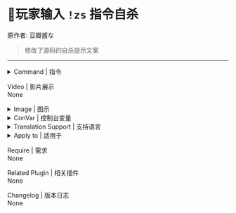 # 📌玩家输入 `!zs` 指令自杀

原作者: 豆瓣酱な

> 修改了源码的自杀提示文案
---
<details><summary>Command | 指令</summary>

|指令|功能|权限|
|-|-|-|
|`!zs` \ `!kill`|快速清空血条, 转生异世界|Console|
</details>

Video | 影片展示
<br>None

<details><summary>Image | 图示</summary>

![l4d2_player_suicide.smx](imgs/01.png)
</details>

<details><summary>ConVar | 控制台变量</summary>

```sourcepawn
//启用玩家自杀指令. 0=禁用, 1=只限倒地或挂边的生还者, 2=无条件使用
l4d2_player_suicide
//设置开局提示自杀指令的延迟显示时间/秒. 0=禁用
l4d2_suicide_start_tips 0
```
</details>

<details><summary>Translation Support | 支持语言</summary>

```
简体中文
```
</details>

<details><summary>Apply to | 适用于</summary>

```php
L4D2
```
</details>

Require | 需求
<br>None

Related Plugin | 相关插件
<br>None

Changelog | 版本日志
<br>None